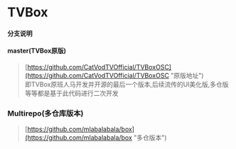 # TVBox

#### 分支说明

#### master(TVBox原版)
> [https://github.com/CatVodTVOfficial/TVBoxOSC](https://github.com/CatVodTVOfficial/TVBoxOSC "原版地址") <br/>
> 即TVBox原班人马开发并开源的最后一个版本,后续流传的UI美化版,多仓版等等都是基于此代码进行二次开发



### Multirepo(多仓库版本)
> [https://github.com/mlabalabala/box](https://github.com/mlabalabala/box "多仓版本") <br/>
